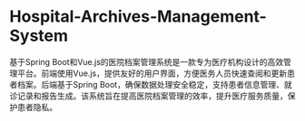 # Hospital-Archives-Management-System
基于Spring Boot和Vue.js的医院档案管理系统是一款专为医疗机构设计的高效管理平台。前端使用Vue.js，提供友好的用户界面，方便医务人员快速查阅和更新患者档案。后端基于Spring Boot，确保数据处理安全稳定，支持患者信息管理、就诊记录和报告生成。该系统旨在提高医院档案管理的效率，提升医疗服务质量，保护患者隐私。
